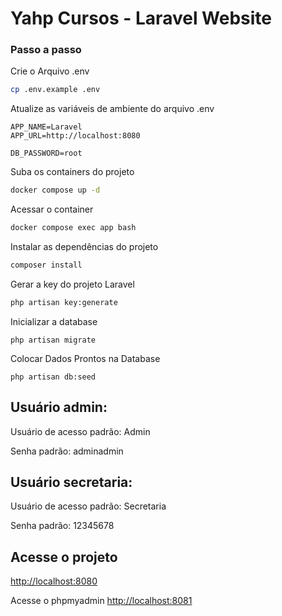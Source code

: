 
# Yahp Cursos - Laravel Website

### Passo a passo

Crie o Arquivo .env
```sh
cp .env.example .env
```


Atualize as variáveis de ambiente do arquivo .env
```dosini
APP_NAME=Laravel
APP_URL=http://localhost:8080

DB_PASSWORD=root
```


Suba os containers do projeto
```sh
docker compose up -d
```


Acessar o container
```sh
docker compose exec app bash
```


Instalar as dependências do projeto
```sh
composer install
```


Gerar a key do projeto Laravel
```sh
php artisan key:generate
```
Inicializar a database
```
php artisan migrate
```
Colocar Dados Prontos na Database
```
php artisan db:seed
```

## Usuário admin:
Usuário de acesso padrão: Admin

Senha padrão: adminadmin

## Usuário secretaria:

Usuário de acesso padrão: Secretaria

Senha padrão: 12345678



## Acesse o projeto
[http://localhost:8080](http://localhost:8080)

Acesse o phpmyadmin
[http://localhost:8081](http://localhost:8081)




